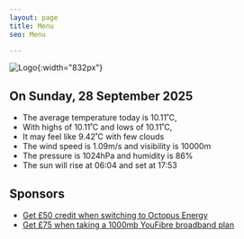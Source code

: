 ```yaml
---
layout: page
title: Menu
seo: Menu

---
```


![Logo](/images/logo.jpg){:width="832px"}

<!-- weather_marker starts -->
## On Sunday, 28 September 2025

- The average temperature today is 10.11˚C,
- With highs of 10.11˚C and lows of 10.11˚C,
- It may feel like 9.42˚C with few clouds
- The wind speed is 1.09m/s and visibility is 10000m
- The pressure is 1024hPa and humidity is 86%
- The sun will rise at 06:04 and set at 17:53

<!-- weather_marker ends -->

## Sponsors

- [Get £50 credit when switching to Octopus Energy](https://bit.ly/3oD1nnS)
- [Get £75 when taking a 1000mb YouFibre broadband plan](https://aklam.io/91zWhU?)
